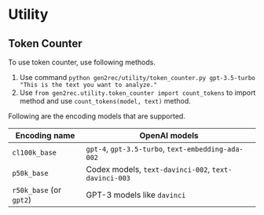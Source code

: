 # Utility

## Token Counter

To use token counter, use following methods.

1. Use command `python gen2rec/utility/token_counter.py gpt-3.5-turbo "This is the text you want to analyze."`
2. Use `from gen2rec.utility.token_counter import count_tokens` to import method and
   use `count_tokens(model, text)` method.

Following are the encoding models that are supported.

| Encoding name           | OpenAI models                                        |
|-------------------------|------------------------------------------------------|
| `cl100k_base`           | `gpt-4`, `gpt-3.5-turbo`, `text-embedding-ada-002`   |
| `p50k_base`             | Codex models, `text-davinci-002`, `text-davinci-003` |
| `r50k_base` (or `gpt2`) | GPT-3 models like `davinci`                          |
